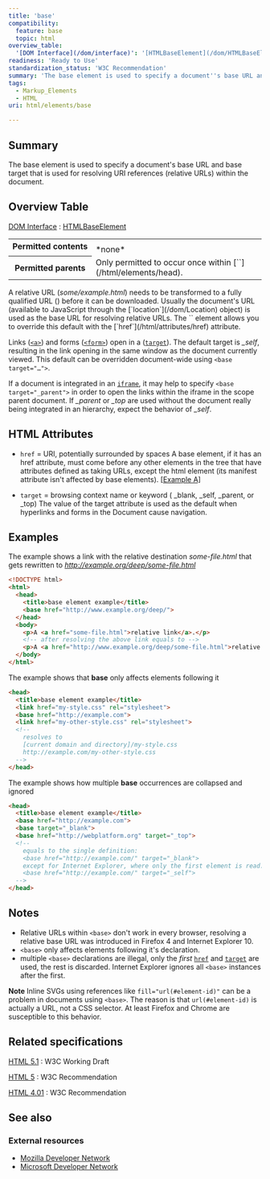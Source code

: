 ```yaml
---
title: 'base'
compatibility:
  feature: base
  topic: html
overview_table:
  '[DOM Interface](/dom/interface)': '[HTMLBaseElement](/dom/HTMLBaseElement)'
readiness: 'Ready to Use'
standardization_status: 'W3C Recommendation'
summary: 'The base element is used to specify a document''s base URL and base target that is used for resolving URI references (relative URLs) within the document.'
tags:
  - Markup_Elements
  - HTML
uri: html/elements/base

---
```

## Summary

The base element is used to specify a document's base URL and base target that is used for resolving URI references (relative URLs) within the document.

## Overview Table

[DOM Interface](/dom/interface)
:   [HTMLBaseElement](/dom/HTMLBaseElement)

<table class="wikitable">
<tr>
<th style="vertical-align: top" id="permitted-contents">
Permitted contents

</th>
<td style="vertical-align: top; padding-top: 10px">
*none*

</td>
</tr>
<tr>
<th id="permitted-parents">
Permitted parents

</th>
<td>
Only permitted to occur once within [`<head>`](/html/elements/head).

</td>
</tr>
</table>
A relative URL (<var>some/example.html</var>) needs to be transformed to a fully qualified URL (<var><http://example.org/some/example.html></var>) before it can be downloaded. Usually the document's URL (available to JavaScript through the [`location`](/dom/Location) object) is used as the base URL for resolving relative URLs. The `<base>` element allows you to override this default with the [`href`](/html/attributes/href) attribute.

Links ([`<a>`](/html/elements/a)) and forms ([`<form>`](/html/elements/form)) open in a ([`target`](/html/attributes/target)). The default target is <var>\_self</var>, resulting in the link opening in the same window as the document currently viewed. This default can be overridden document-wide using `<base target="…">`.

If a document is integrated in an [`iframe`](/html/elements/iframe), it may help to specify `<base target="_parent">` in order to open the links within the iframe in the scope parent document. If <var>\_parent</var> or <var>\_top</var> are used without the document really being integrated in an hierarchy, expect the behavior of <var>\_self</var>.

## HTML Attributes

-   `href` = URI, potentially surrounded by spaces
    A base element, if it has an href attribute, must come before any other elements in the tree that have attributes defined as taking URLs, except the html element (its manifest attribute isn't affected by base elements). [[Example A]](#Example_A)

-   `target` = browsing context name or keyword ( \_blank, \_self, \_parent, or \_top)
    The value of the target attribute is used as the default when hyperlinks and forms in the Document cause navigation.

## Examples

The example shows a link with the relative destination <var>some-file.html</var> that gets rewritten to <var><http://example.org/deep/some-file.html></var>

``` html
<!DOCTYPE html>
<html>
  <head>
    <title>base element example</title>
    <base href="http://www.example.org/deep/">
  </head>
  <body>
    <p>A <a href="some-file.html">relative link</a>.</p>
    <!-- after resolving the above link equals to -->
    <p>A <a href="http://www.example.org/deep/some-file.html">relative link</a>.</p>
  </body>
</html>
```

The example shows that **base** only affects elements following it

``` html
<head>
  <title>base element example</title>
  <link href="my-style.css" rel="stylesheet">
  <base href="http://example.com">
  <link href="my-other-style.css" rel="stylesheet">
  <!--
    resolves to
    [current domain and directory]/my-style.css
    http://example.com/my-other-style.css
  -->
</head>
```

The example shows how multiple **base** occurrences are collapsed and ignored

``` html
<head>
  <title>base element example</title>
  <base href="http://example.com">
  <base target="_blank">
  <base href="http://webplatform.org" target="_top">
  <!--
    equals to the single definition:
    <base href="http://example.com/" target="_blank">
    except for Internet Explorer, where only the first element is read:
    <base href="http://example.com/" target="_self">
  -->
</head>
```

## Notes

-   Relative URLs within `<base>` don't work in every browser, resolving a relative base URL was introduced in Firefox 4 and Internet Explorer 10.
-   `<base>` only affects elements following it's declaration.
-   multiple `<base>` declarations are illegal, only the *first* [`href`](/html/attributes/href) and [`target`](/html/attributes/target) are used, the rest is discarded. Internet Explorer ignores all `<base>` instances after the first.

**Note** Inline SVGs using references like `fill="url(#element-id)"` can be a problem in documents using `<base>`. The reason is that `url(#element-id)` is actually a URL, not a CSS selector. At least Firefox and Chrome are susceptible to this behavior.

## Related specifications

[HTML 5.1](http://www.w3.org/TR/html51/document-metadata.html#the-base-element)
:   W3C Working Draft

[HTML 5](http://www.w3.org/TR/html5/document-metadata.html#the-base-element)
:   W3C Recommendation

[HTML 4.01](http://www.w3.org/TR/html401/struct/links.html#edef-BASE)
:   W3C Recommendation

## See also

### External resources

-   [Mozilla Developer Network](https://developer.mozilla.org/en-US/docs/HTML/Element/base)
-   [Microsoft Developer Network](http://msdn.microsoft.com/en-us/library/ie/ms535191%28v=vs.85%29.aspx)
